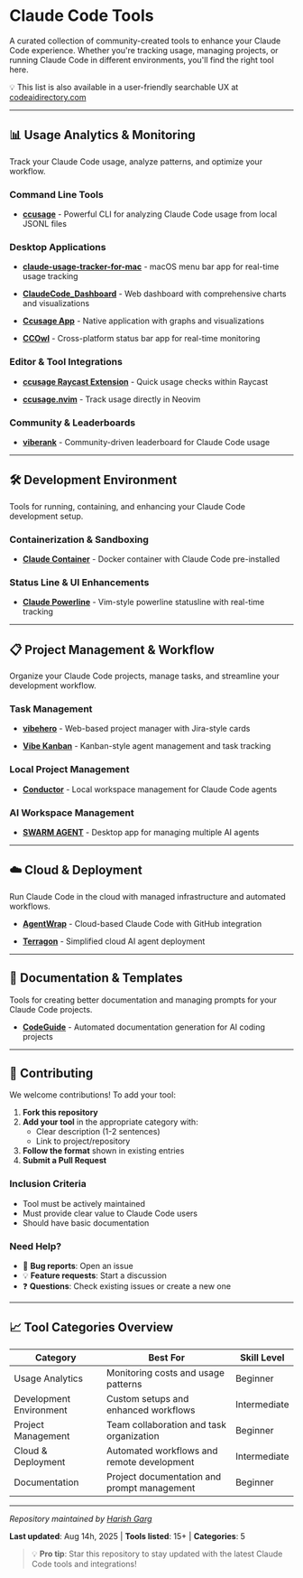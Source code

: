 # Claude Code Tools

A curated collection of community-created tools to enhance your Claude Code experience. Whether you're tracking usage, managing projects, or running Claude Code in different environments, you'll find the right tool here.

💡 This list is also available in a user-friendly searchable UX at [codeaidirectory.com](https://www.codeaidirectory.com/)

---

## 📊 Usage Analytics & Monitoring

Track your Claude Code usage, analyze patterns, and optimize your workflow.

### Command Line Tools
- **[ccusage](https://ccusage.com/)** - Powerful CLI for analyzing Claude Code usage from local JSONL files

### Desktop Applications
- **[claude-usage-tracker-for-mac](https://github.com/penicillin0/claude-usage-tracker-for-mac)** - macOS menu bar app for real-time usage tracking

- **[ClaudeCode_Dashboard](https://github.com/m-sigepon/ClaudeCode_Dashboard)** - Web dashboard with comprehensive charts and visualizations

- **[Ccusage App](https://github.com/EthanBarlo/ccusage-app)** - Native application with graphs and visualizations

- **[CCOwl](https://github.com/sivchari/ccowl)** - Cross-platform status bar app for real-time monitoring

### Editor & Tool Integrations
- **[ccusage Raycast Extension](https://www.raycast.com/nyatinte/ccusage)** - Quick usage checks within Raycast

- **[ccusage.nvim](https://www.raycast.com/nyatinte/ccusage)** - Track usage directly in Neovim

### Community & Leaderboards
- **[viberank](https://viberank.app/)** - Community-driven leaderboard for Claude Code usage

---

## 🛠 Development Environment

Tools for running, containing, and enhancing your Claude Code development setup.

### Containerization & Sandboxing
- **[Claude Container](https://github.com/nezhar/claude-container/)** - Docker container with Claude Code pre-installed

### Status Line & UI Enhancements
- **[Claude Powerline](https://github.com/Owloops/claude-powerline)** - Vim-style powerline statusline with real-time tracking

---

## 📋 Project Management & Workflow

Organize your Claude Code projects, manage tasks, and streamline your development workflow.

### Task Management
- **[vibehero](https://www.vibehero.io/)** - Web-based project manager with Jira-style cards

- **[Vibe Kanban](https://www.vibekanban.com/)** - Kanban-style agent management and task tracking

### Local Project Management
- **[Conductor](https://conductor.build/)** - Local workspace management for Claude Code agents

### AI Workspace Management
- **[SWARM AGENT](https://swarmagent.dev/)** - Desktop app for managing multiple AI agents

---

## ☁️ Cloud & Deployment

Run Claude Code in the cloud with managed infrastructure and automated workflows.

- **[AgentWrap](https://agentwrap.dev/)** - Cloud-based Claude Code with GitHub integration

- **[Terragon](https://www.terragonlabs.com/)** - Simplified cloud AI agent deployment

---

## 📝 Documentation & Templates

Tools for creating better documentation and managing prompts for your Claude Code projects.

- **[CodeGuide](https://www.codeguide.dev/)** - Automated documentation generation for AI coding projects
  
---

## 🤝 Contributing

We welcome contributions! To add your tool:

1. **Fork this repository**
2. **Add your tool** in the appropriate category with:
   - Clear description (1-2 sentences)
   - Link to project/repository
3. **Follow the format** shown in existing entries
4. **Submit a Pull Request**

### Inclusion Criteria
- Tool must be actively maintained
- Must provide clear value to Claude Code users
- Should have basic documentation

### Need Help?
- 🐛 **Bug reports**: Open an issue
- 💡 **Feature requests**: Start a discussion
- ❓ **Questions**: Check existing issues or create a new one

---

## 📈 Tool Categories Overview

| Category | Best For | Skill Level |
|----------|----------|-------------|
| Usage Analytics | Monitoring costs and usage patterns | Beginner |
| Development Environment | Custom setups and enhanced workflows | Intermediate |
| Project Management | Team collaboration and task organization | Beginner |
| Cloud & Deployment | Automated workflows and remote development | Intermediate |
| Documentation | Project documentation and prompt management | Beginner |

---

*Repository maintained by [Harish Garg](https://harishgarg.com)*

**Last updated**: Aug 14h, 2025 | **Tools listed**: 15+ | **Categories**: 5

> 💡 **Pro tip**: Star this repository to stay updated with the latest Claude Code tools and integrations!